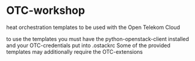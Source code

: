 # OTC-workshop
heat orchestration templates to be used with the Open Telekom Cloud

to use the templates you must have the python-openstack-client installed and your OTC-credentials put into .ostackrc
Some of the provided templates may additionally require the OTC-extensions
